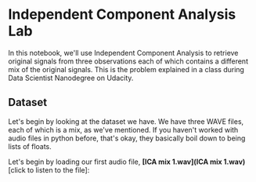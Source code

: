 # Independent Component Analysis Lab

In this notebook, we'll use Independent Component Analysis to retrieve original signals from three observations each of which contains a different mix of the original signals. This is the problem explained in a class during Data Scientist Nanodegree on Udacity.

## Dataset
Let's begin by looking at the dataset we have. We have three WAVE files, each of which is a mix, as we've mentioned. If you haven't worked with audio files in python before, that's okay, they basically boil down to being lists of floats.


Let's begin by loading our first audio file, **[ICA mix 1.wav](ICA mix 1.wav)** [click to listen to the file]:
